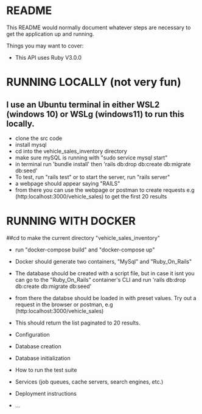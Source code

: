 # README

This README would normally document whatever steps are necessary to get the
application up and running.

Things you may want to cover:

* This API uses Ruby V3.0.0

# RUNNING LOCALLY (not very fun)
## I use an Ubuntu terminal in either WSL2 (windows 10) or WSLg (windows11) to run this locally.
* clone the src code
* install mysql 
* cd into the vehicle_sales_inventory directory
* make sure mySQL is running with "sudo service mysql start"
* in terminal run 'bundle install' then 'rails db:drop db:create db:migrate db:seed'
* To test, run "rails test" or to start the server, run "rails server"
* a webpage should appear saying "RAILS"
* from there you can use the webpage or postman to create requests e.g (http:localhost:3000/vehicle_sales) to get the first 20 results 

# RUNNING WITH DOCKER

##cd to make the current directory "vehicle_sales_inventory"
* run "docker-compose build" and "docker-compose up"
* Docker should generate two containers, "MySql" and "Ruby_On_Rails"
* The database should be created with a script file, but in case it isnt you can go to the "Ruby_On_Rails" container's CLI and run 'rails db:drop db:create db:migrate db:seed'
* from there the databse should be loaded in with preset values. Try out a request in the browser or postman, e.g (http:localhost:3000/vehicle_sales)
* This should return the list paginated to 20 results.

* Configuration

* Database creation

* Database initialization

* How to run the test suite

* Services (job queues, cache servers, search engines, etc.)

* Deployment instructions

* ...
